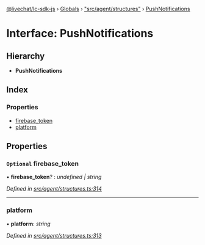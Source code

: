 [@livechat/lc-sdk-js](../README.md) › [Globals](../globals.md) › ["src/agent/structures"](../modules/_src_agent_structures_.md) › [PushNotifications](_src_agent_structures_.pushnotifications.md)

# Interface: PushNotifications

## Hierarchy

* **PushNotifications**

## Index

### Properties

* [firebase_token](_src_agent_structures_.pushnotifications.md#optional-firebase_token)
* [platform](_src_agent_structures_.pushnotifications.md#platform)

## Properties

### `Optional` firebase_token

• **firebase_token**? : *undefined | string*

*Defined in [src/agent/structures.ts:314](https://github.com/livechat/lc-sdk-js/blob/ac28f06/src/agent/structures.ts#L314)*

___

###  platform

• **platform**: *string*

*Defined in [src/agent/structures.ts:313](https://github.com/livechat/lc-sdk-js/blob/ac28f06/src/agent/structures.ts#L313)*
